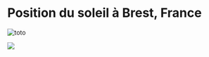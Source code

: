 # Position du soleil à Brest, France

![toto](https://img.shields.io/endpoint?style=for-the-badge&url=https://raw.githubusercontent.com/gmaze/brest_sun_position/master/last_update.json)

<img src="https://raw.githubusercontent.com/gmaze/brest_sun_position/master/position_soleil.png"/> 

